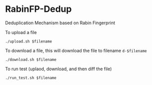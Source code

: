 # RabinFP-Dedup

Deduplication Mechanism based on Rabin Fingerprint

To upload a file
```
./upload.sh $filename
```

To download a file, this will download the file to filename `d-$filename`
```
./download.sh $filename
```

To run test (uplaod, download, and then diff the file)
```
./run_test.sh $filename
```
